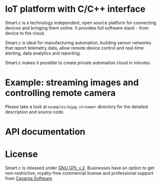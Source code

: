 IoT platform with C/C++ interface
=================================

Smart.с is a technology independent, open source platform for connecting
devices and bringing them online. It provides full software stack - from device
to the cloud.

Smart.с is ideal for manufacturing automation, building sensor networks that
report telemetry data, allow remote device control and real-time alerting, data
analytics and reporting.

Smart.с makes it possible to create private automation cloud in minutes.

# Example: streaming images and controlling remote camera

Please take a look at `examples/mjpg_streamer` directory for the detailed
description and source code.

# API documentation

# License

Smart.c is released under
[GNU GPL v.2](http://www.gnu.org/licenses/old-licenses/gpl-2.0.html).
Businesses have an option to get non-restrictive, royalty-free commercial
license and professional support from [Cesanta Software](http://cesanta.com).
